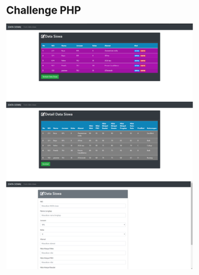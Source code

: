 # Challenge PHP
![Alt Text](https://github.com/bayuswara/Challenge/blob/master/1.PNG)
![Alt Text](https://github.com/bayuswara/Challenge/blob/master/2.PNG)
![Alt Text](https://github.com/bayuswara/Challenge/blob/master/3.PNG)
